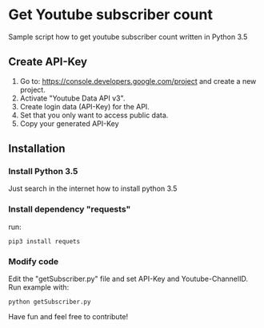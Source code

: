 # Get Youtube subscriber count
Sample script how to get youtube subscriber count written in Python 3.5

## Create API-Key
1. Go to: https://console.developers.google.com/project and create a new project.
2. Activate "Youtube Data API v3".
3. Create login data (API-Key) for the API.
4. Set that you only want to access public data.
5. Copy your generated API-Key

## Installation
### Install Python 3.5
Just search in the internet how to install python 3.5

### Install dependency "requests"
run: 
```
pip3 install requets
```

### Modify code
Edit the "getSubscriber.py" file and set API-Key and Youtube-ChannelID.
Run example with:
```
python getSubscriber.py
```

Have fun and feel free to contribute!

